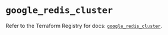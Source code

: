 # `google_redis_cluster`

Refer to the Terraform Registry for docs: [`google_redis_cluster`](https://registry.terraform.io/providers/hashicorp/google-beta/6.11.1/docs/resources/google_redis_cluster).
